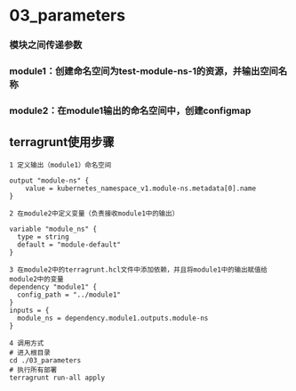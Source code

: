 # 03_parameters
### 模块之间传递参数

### module1：创建命名空间为test-module-ns-1的资源，并输出空间名称
### module2：在module1输出的命名空间中，创建configmap

## terragrunt使用步骤
```
1 定义输出（module1）命名空间

output "module-ns" {
    value = kubernetes_namespace_v1.module-ns.metadata[0].name
}

2 在module2中定义变量（负责接收module1中的输出）

variable "module_ns" {
  type = string
  default = "module-default"
}

3 在module2中的terragrunt.hcl文件中添加依赖，并且将module1中的输出赋值给module2中的变量
dependency "module1" {
  config_path = "../module1"
}
inputs = {
  module_ns = dependency.module1.outputs.module-ns
}

4 调用方式
# 进入根目录 
cd ./03_parameters
# 执行所有部署
terragrunt run-all apply 
```